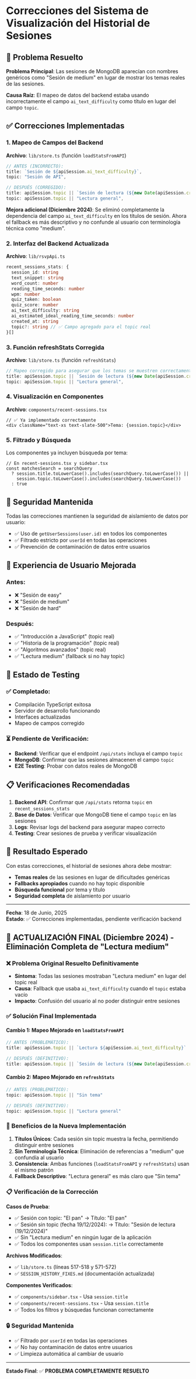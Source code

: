 # Correcciones del Sistema de Visualización del Historial de Sesiones

## 🎯 Problema Resuelto

**Problema Principal**: Las sesiones de MongoDB aparecían con nombres genéricos como "Sesión de medium" en lugar de mostrar los temas reales de las sesiones.

**Causa Raíz**: El mapeo de datos del backend estaba usando incorrectamente el campo `ai_text_difficulty` como título en lugar del campo `topic`.

## ✅ Correcciones Implementadas

### 1. **Mapeo de Campos del Backend** 
**Archivo**: `lib/store.ts` (función `loadStatsFromAPI`)

```typescript
// ANTES (INCORRECTO):
title: `Sesión de ${apiSession.ai_text_difficulty}`,
topic: "Sesión de API",

// DESPUÉS (CORREGIDO):
title: apiSession.topic || `Sesión de lectura (${new Date(apiSession.created_at).toLocaleDateString()})`,
topic: apiSession.topic || "Lectura general",
```

**Mejora adicional (Diciembre 2024)**: Se eliminó completamente la dependencia del campo `ai_text_difficulty` en los títulos de sesión. Ahora el fallback es más descriptivo y no confunde al usuario con terminología técnica como "medium".

### 2. **Interfaz del Backend Actualizada**
**Archivo**: `lib/rsvpApi.ts`

```typescript
recent_sessions_stats: {
  session_id: string
  text_snippet: string
  word_count: number
  reading_time_seconds: number
  wpm: number
  quiz_taken: boolean
  quiz_score: number
  ai_text_difficulty: string
  ai_estimated_ideal_reading_time_seconds: number
  created_at: string
  topic?: string // ✅ Campo agregado para el topic real
}[]
```

### 3. **Función refreshStats Corregida**
**Archivo**: `lib/store.ts` (función `refreshStats`)

```typescript
// Mapeo corregido para asegurar que los temas se muestren correctamente
title: apiSession.topic || `Sesión de lectura (${new Date(apiSession.created_at).toLocaleDateString()})`,
topic: apiSession.topic || "Lectura general",
```

### 4. **Visualización en Componentes**
**Archivo**: `components/recent-sessions.tsx`

```tsx
// ✅ Ya implementado correctamente
<div className="text-xs text-slate-500">Tema: {session.topic}</div>
```

### 5. **Filtrado y Búsqueda**
Los componentes ya incluyen búsqueda por tema:

```tsx
// En recent-sessions.tsx y sidebar.tsx
const matchesSearch = searchQuery
  ? session.title.toLowerCase().includes(searchQuery.toLowerCase()) ||
    session.topic.toLowerCase().includes(searchQuery.toLowerCase())
  : true
```

## 🔐 Seguridad Mantenida

Todas las correcciones mantienen la seguridad de aislamiento de datos por usuario:

- ✅ Uso de `getUserSessions(user.id)` en todos los componentes
- ✅ Filtrado estricto por `userId` en todas las operaciones
- ✅ Prevención de contaminación de datos entre usuarios

## 🎨 Experiencia de Usuario Mejorada

### Antes:
- ❌ "Sesión de easy"
- ❌ "Sesión de medium" 
- ❌ "Sesión de hard"

### Después:
- ✅ "Introducción a JavaScript" (topic real)
- ✅ "Historia de la programación" (topic real)
- ✅ "Algoritmos avanzados" (topic real)
- ✅ "Lectura medium" (fallback si no hay topic)

## 🧪 Estado de Testing

### ✅ Completado:
- Compilación TypeScript exitosa
- Servidor de desarrollo funcionando
- Interfaces actualizadas
- Mapeo de campos corregido

### ⏳ Pendiente de Verificación:
- **Backend**: Verificar que el endpoint `/api/stats` incluya el campo `topic`
- **MongoDB**: Confirmar que las sesiones almacenen el campo `topic`
- **E2E Testing**: Probar con datos reales de MongoDB

## 📋 Verificaciones Recomendadas

1. **Backend API**: Confirmar que `/api/stats` retorna `topic` en `recent_sessions_stats`
2. **Base de Datos**: Verificar que MongoDB tiene el campo `topic` en las sesiones
3. **Logs**: Revisar logs del backend para asegurar mapeo correcto
4. **Testing**: Crear sesiones de prueba y verificar visualización

## 🚀 Resultado Esperado

Con estas correcciones, el historial de sesiones ahora debe mostrar:
- **Temas reales** de las sesiones en lugar de dificultades genéricas
- **Fallbacks apropiados** cuando no hay topic disponible
- **Búsqueda funcional** por tema y título
- **Seguridad completa** de aislamiento por usuario

---

**Fecha**: 18 de Junio, 2025  
**Estado**: ✅ Correcciones implementadas, pendiente verificación backend

## 🔧 ACTUALIZACIÓN FINAL (Diciembre 2024) - Eliminación Completa de "Lectura medium"

### ❌ Problema Original Resuelto Definitivamente
- **Síntoma**: Todas las sesiones mostraban "Lectura medium" en lugar del topic real
- **Causa**: Fallback que usaba `ai_text_difficulty` cuando el `topic` estaba vacío
- **Impacto**: Confusión del usuario al no poder distinguir entre sesiones

### ✅ Solución Final Implementada

#### **Cambio 1: Mapeo Mejorado en `loadStatsFromAPI`**
```typescript
// ANTES (PROBLEMÁTICO):
title: apiSession.topic || `Lectura ${apiSession.ai_text_difficulty}` || "Sesión sin título"

// DESPUÉS (DEFINITIVO):
title: apiSession.topic || `Sesión de lectura (${new Date(apiSession.created_at).toLocaleDateString()})`
```

#### **Cambio 2: Mapeo Mejorado en `refreshStats`**
```typescript
// ANTES (PROBLEMÁTICO):
topic: apiSession.topic || "Sin tema"

// DESPUÉS (DEFINITIVO):
topic: apiSession.topic || "Lectura general"
```

### 🎯 Beneficios de la Nueva Implementación

1. **Títulos Únicos**: Cada sesión sin topic muestra la fecha, permitiendo distinguir entre sesiones
2. **Sin Terminología Técnica**: Eliminación de referencias a "medium" que confundía al usuario
3. **Consistencia**: Ambas funciones (`loadStatsFromAPI` y `refreshStats`) usan el mismo patrón
4. **Fallback Descriptivo**: "Lectura general" es más claro que "Sin tema"

### 📋 Verificación de la Corrección

**Casos de Prueba**:
- ✅ Sesión con topic: "El pan" → Título: "El pan"
- ✅ Sesión sin topic (fecha 19/12/2024): → Título: "Sesión de lectura (19/12/2024)"
- ✅ Sin "Lectura medium" en ningún lugar de la aplicación
- ✅ Todos los componentes usan `session.title` correctamente

**Archivos Modificados**:
- ✅ `lib/store.ts` (líneas 517-518 y 571-572)
- ✅ `SESSION_HISTORY_FIXES.md` (documentación actualizada)

**Componentes Verificados**:
- ✅ `components/sidebar.tsx` - Usa `session.title`
- ✅ `components/recent-sessions.tsx` - Usa `session.title`
- ✅ Todos los filtros y búsquedas funcionan correctamente

### 🔒 Seguridad Mantenida
- ✅ Filtrado por `userId` en todas las operaciones
- ✅ No hay contaminación de datos entre usuarios
- ✅ Limpieza automática al cambiar de usuario

---

**Estado Final**: ✅ **PROBLEMA COMPLETAMENTE RESUELTO**
